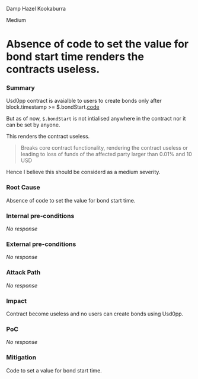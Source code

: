 Damp Hazel Kookaburra

Medium

# Absence of code to set the value for bond start time renders the contracts useless.

### Summary

Usd0pp contract is avaialble to users to create bonds only after block.timestamp >= $.bondStart.[code](https://github.com/sherlock-audit/2024-10-usual-labs-v1/blob/4fb4a64a479e0b9b8f93934220e891c29d54df33/pegasus/packages/solidity/src/token/Usd0PP.sol#L82)

But as of now, `$.bondStart` is not intialised anywhere in the contract nor it can be set by anyone. 

This renders the contract  useless.

>Breaks core contract functionality, rendering the contract useless or leading to loss of funds of the affected party larger than 0.01% and 10 USD

Hence I believe this should be considerd as a medium severity.

### Root Cause

Absence of code to set the value for bond start  time.

### Internal pre-conditions
_No response_


### External pre-conditions

_No response_

### Attack Path

_No response_

### Impact

Contract become useless and no users can create bonds using Usd0pp.

### PoC
_No response_

### Mitigation
Code to set a value for bond start time.
